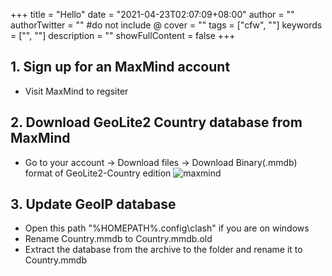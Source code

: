 +++
title = "Hello"
date = "2021-04-23T02:07:09+08:00"
author = ""
authorTwitter = "" #do not include @
cover = ""
tags = ["cfw", ""]
keywords = ["", ""]
description = ""
showFullContent = false
+++

## 1. Sign up for an MaxMind account  

- Visit MaxMind to regsiter
## 2. Download GeoLite2 Country database from MaxMind

- Go to your account -> Download files -> Download Binary(.mmdb) format of GeoLite2-Country edition
![maxmind](maxmind.png)

## 3. Update GeoIP database

- Open this path "%HOMEPATH%\.config\clash" if you are on windows  
- Rename Country.mmdb to Country.mmdb.old  
- Extract the database from the archive to the folder and rename it to   Country.mmdb 